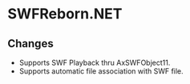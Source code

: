 # SWFReborn.NET
## Changes 
- Supports SWF Playback thru AxSWFObject11. 
- Supports automatic file association with SWF file.
